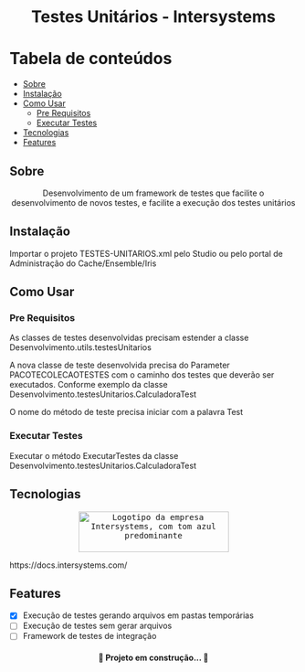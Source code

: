 <h1 align="center">Testes Unitários - Intersystems</h1>

Tabela de conteúdos
=================
<!--ts-->
   * [Sobre](#sobre)
   * [Instalação](#instalação)
   * [Como Usar](#como-usar)
      * [Pre Requisitos](#pre-requisitos)
      * [Executar Testes](#executar-testes)
   * [Tecnologias](#tecnologias)
   * [Features](#features)
<!--te-->

## Sobre
<p align="center">Desenvolvimento de um framework de testes que facilite o desenvolvimento de novos testes, e facilite a execução dos testes unitários</p>

## Instalação
<p>Importar o projeto TESTES-UNITARIOS.xml pelo Studio ou pelo portal de Administração do Cache/Ensemble/Iris</p>

## Como Usar

### Pre Requisitos
<p>As classes de testes desenvolvidas precisam estender a classe Desenvolvimento.utils.testesUnitarios</p>
<p>A nova classe de teste desenvolvida precisa do Parameter PACOTECOLECAOTESTES com o caminho dos testes que deverão ser executados. Conforme exemplo da classe Desenvolvimento.testesUnitarios.CalculadoraTest</p>
<p>O nome do método de teste precisa iniciar com a palavra Test</p>

### Executar Testes
<p>Executar o método ExecutarTestes da classe Desenvolvimento.testesUnitarios.CalculadoraTest</p>

## Tecnologias
<p align="center">
  <kbd>
    <img id="docslogo" src="https://docs.intersystems.com/irislatest/csp/docbook/doc-logo.svg" alt="Logotipo da empresa Intersystems, com tom azul predominante" height="71" width="263">
  </kbd>
</p>
https://docs.intersystems.com/

## Features
- [x] Execução de testes gerando arquivos em pastas temporárias
- [ ] Execução de testes sem gerar arquivos
- [ ] Framework de testes de integração

<h4 align="center"> 
	🚧  Projeto em construção...  🚧
</h4>
